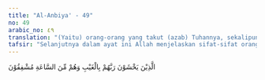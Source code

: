 ```yaml
---
title: "Al-Anbiya' - 49"
no: 49
arabic_no: ٤٩
translation: "(Yaitu) orang-orang yang takut (azab) Tuhannya, sekalipun mereka tidak melihat-Nya, dan mereka merasa takut akan (tibanya) hari Kiamat."
tafsir: "Selanjutnya dalam ayat ini Allah menjelaskan sifat-sifat orang yang bertakwa, yaitu Pertama, mereka senantiasa takut kepada azab Allah, walaupun azab tersebut merupakan salah satu dari hal-hal yang gaib. Kedua, orang-orang bertakwa yang disebutkan dalam ayat ini adalah mereka yang senantiasa merasa takut akan datangnya hari Kiamat, berusaha mempersiapkan diri menghadapi hal-hal yang akan terjadi kelak di hari Kiamat itu antara lain hari perhitungan dan hari pembalasan.\n\nOleh karena rasa takut mereka terhadap azab Allah pada hari Kiamat yang akan menimpa orang-orang yang tidak bertakwa, maka mereka yang bertakwa ini selalu menjaga diri terhadap hal-hal dan perbuatan yang mengakibatkan dosa dan azab maka mereka senantiasa melaksanakan perintah Allah, serta menjauhi segala larangan-Nya."
---
```


الَّذِيْنَ يَخْشَوْنَ رَبَّهُمْ بِالْغَيْبِ وَهُمْ مِّنَ السَّاعَةِ مُشْفِقُوْنَ 
